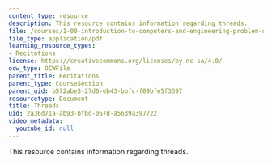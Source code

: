 ```yaml
---
content_type: resource
description: This resource contains information regarding threads.
file: /courses/1-00-introduction-to-computers-and-engineering-problem-solving-spring-2012/2a36d71aab93bfbd067da5639a397722_MIT1_00S12_REC_10.pdf
file_type: application/pdf
learning_resource_types:
- Recitations
license: https://creativecommons.org/licenses/by-nc-sa/4.0/
ocw_type: OCWFile
parent_title: Recitations
parent_type: CourseSection
parent_uid: b572abe5-27d6-eb43-bbfc-f09bfe5f3397
resourcetype: Document
title: Threads
uid: 2a36d71a-ab93-bfbd-067d-a5639a397722
video_metadata:
  youtube_id: null
---
```

This resource contains information regarding threads.
